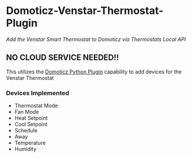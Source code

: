 # Domoticz-Venstar-Thermostat-Plugin
*Add the Venstar Smart Thermostat to Domoticz via Thermostats Local API*

## NO CLOUD SERVICE NEEDED!!

This utilizes the [Domoticz Python Plugin](https://www.domoticz.com/wiki/Developing_a_Python_plugin) capability to add devices for the Venstar Thermostat

### Devices Implemented
- Thermostat Mode
- Fan Mode
- Heat Setpoint
- Cool Setpoint
- Schedule
- Away
- Temperature
- Humidity
